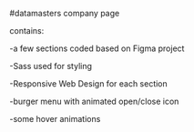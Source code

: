 #datamasters company page

contains:

-a few sections coded based on Figma project

-Sass used for styling

-Responsive Web Design for each section

-burger menu with animated open/close icon

-some hover animations
